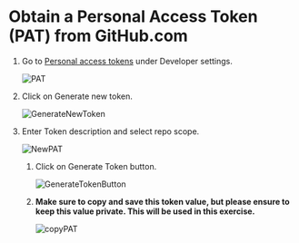# Obtain a Personal Access Token (PAT) from GitHub.com

1. Go to [Personal access tokens](https://github.com/settings/tokens) under Developer settings.  
   
   ![PAT](https://user-images.githubusercontent.com/2547497/56858685-27978200-6933-11e9-9b05-b084990712a5.png)
   
1. Click on Generate new token. 
   
   ![GenerateNewToken](https://user-images.githubusercontent.com/2547497/56858690-4138c980-6933-11e9-813b-e95600d664e8.png)
   
1. Enter Token description and select repo scope.  
   
   ![NewPAT](https://user-images.githubusercontent.com/2547497/56858697-5dd50180-6933-11e9-89bb-1896181ec4f8.png)
   
   1. Click on Generate Token button.  
      
      ![GenerateTokenButton](https://user-images.githubusercontent.com/2547497/56858705-8e1ca000-6933-11e9-87e2-69859554fd6c.png)
      
   1. **Make sure to copy and save this token value, but please ensure to keep this value private.  This will be used in this exercise.**  
      
      
      ![copyPAT](https://user-images.githubusercontent.com/2547497/56858763-cc668f00-6934-11e9-801f-ecd6b7274fb7.png)
